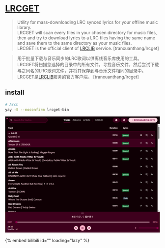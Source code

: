 # [LRCGET](https://github.com/tranxuanthang/lrcget)

> Utility for mass-downloading LRC synced lyrics for your offline music library.  
> LRCGET will scan every files in your chosen directory for music files, then and try to download lyrics to a LRC files having the same name and save them to the same directory as your music files.  
> LRCGET is the official client of [LRCLIB](https://lrclib.net) service. [tranxuanthang/lrcget]

> 用于批量下载与音乐同步的LRC歌词以供离线音乐库使用的工具。  
> LRCGET将扫描您选择的目录中的所有文件，寻找音乐文件，然后尝试下载与之同名的LRC歌词文件，并将其保存到与音乐文件相同的目录中。  
> LRCGET是[LRCLIB](https://lrclib.net)服务的官方客户端。 [tranxuanthang/lrcget]

## install

```sh
# Arch
yay -S --noconfirm lrcget-bin
```

![lrcget](/_image/opt/lrcget.png)

{% embed bilibili id="<id>" loading="lazy" %}
